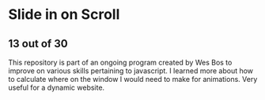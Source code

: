 # Slide in on Scroll
## 13 out of 30
This repository is part of an ongoing program created by Wes Bos to improve on various skills pertaining to javascript.
I learned more about how to calculate where on the window I would need to make for animations. Very useful for a dynamic
website.
